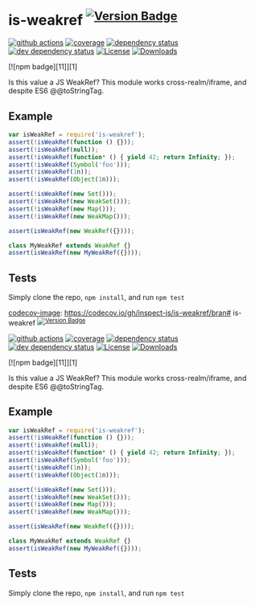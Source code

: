 # is-weakref <sup>[![Version Badge][npm-version-svg]][package-url]</sup>

[![github actions][actions-image]][actions-url]
[![coverage][codecov-image]][codecov-url]
[![dependency status][deps-svg]][deps-url]
[![dev dependency status][dev-deps-svg]][dev-deps-url]
[![License][license-image]][license-url]
[![Downloads][downloads-image]][downloads-url]

[![npm badge][11]][1]

Is this value a JS WeakRef? This module works cross-realm/iframe, and despite ES6 @@toStringTag.

## Example

```js
var isWeakRef = require('is-weakref');
assert(!isWeakRef(function () {}));
assert(!isWeakRef(null));
assert(!isWeakRef(function* () { yield 42; return Infinity; });
assert(!isWeakRef(Symbol('foo')));
assert(!isWeakRef(1n));
assert(!isWeakRef(Object(1n)));

assert(!isWeakRef(new Set()));
assert(!isWeakRef(new WeakSet()));
assert(!isWeakRef(new Map()));
assert(!isWeakRef(new WeakMap()));

assert(isWeakRef(new WeakRef({})));

class MyWeakRef extends WeakRef {}
assert(isWeakRef(new MyWeakRef({})));
```

## Tests
Simply clone the repo, `npm install`, and run `npm test`

[package-url]: https://npmjs.org/package/is-weakref
[npm-version-svg]: https://versionbadg.es/inspect-js/is-weakref.svg
[deps-svg]: https://david-dm.org/inspect-js/is-weakref.svg
[deps-url]: https://david-dm.org/inspect-js/is-weakref
[dev-deps-svg]: https://david-dm.org/inspect-js/is-weakref/dev-status.svg
[dev-deps-url]: https://david-dm.org/inspect-js/is-weakref#info=devDependencies
[license-image]: https://img.shields.io/npm/l/is-weakref.svg
[license-url]: LICENSE
[downloads-image]: https://img.shields.io/npm/dm/is-weakref.svg
[downloads-url]: https://npm-stat.com/charts.html?package=is-weakref
[codecov-image]: https://codecov.io/gh/inspect-js/is-weakref/bran# is-weakref <sup>[![Version Badge][npm-version-svg]][package-url]</sup>

[![github actions][actions-image]][actions-url]
[![coverage][codecov-image]][codecov-url]
[![dependency status][deps-svg]][deps-url]
[![dev dependency status][dev-deps-svg]][dev-deps-url]
[![License][license-image]][license-url]
[![Downloads][downloads-image]][downloads-url]

[![npm badge][11]][1]

Is this value a JS WeakRef? This module works cross-realm/iframe, and despite ES6 @@toStringTag.

## Example

```js
var isWeakRef = require('is-weakref');
assert(!isWeakRef(function () {}));
assert(!isWeakRef(null));
assert(!isWeakRef(function* () { yield 42; return Infinity; });
assert(!isWeakRef(Symbol('foo')));
assert(!isWeakRef(1n));
assert(!isWeakRef(Object(1n)));

assert(!isWeakRef(new Set()));
assert(!isWeakRef(new WeakSet()));
assert(!isWeakRef(new Map()));
assert(!isWeakRef(new WeakMap()));

assert(isWeakRef(new WeakRef({})));

class MyWeakRef extends WeakRef {}
assert(isWeakRef(new MyWeakRef({})));
```

## Tests
Simply clone the repo, `npm install`, and run `npm test`

[package-url]: https://npmjs.org/package/is-weakref
[npm-version-svg]: https://versionbadg.es/inspect-js/is-weakref.svg
[deps-svg]: https://david-dm.org/inspect-js/is-weakref.svg
[deps-url]: https://david-dm.org/inspect-js/is-weakref
[dev-deps-svg]: https://david-dm.org/inspect-js/is-weakref/dev-status.svg
[dev-deps-url]: https://david-dm.org/inspect-js/is-weakref#info=devDependencies
[license-image]: https://img.shields.io/npm/l/is-weakref.svg
[license-url]: LICENSE
[downloads-image]: https://img.shields.io/npm/dm/is-weakref.svg
[downloads-url]: https://npm-stat.com/charts.html?package=is-weakref
[codecov-image]: https://codecov.io/gh/inspect-js/is-weakref/branch/main/graphs/badge.svg
[codecov-url]: https://app.codecov.io/gh/inspect-js/is-weakref/
[actions-image]: https://img.shields.io/endpoint?url=https://github-actions-badge-u3jn4tfpocch.runkit.sh/inspect-js/is-weakref
[actions-url]: https://github.com/inspect-js/is-weakref/actions

